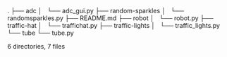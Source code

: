 .
├── adc
│   └── adc_gui.py
├── random-sparkles
│   └── randomsparkles.py
├── README.md
├── robot
│   └── robot.py
├── traffic-hat
│   └── traffichat.py
├── traffic-lights
│   └── traffic_lights.py
└── tube
    └── tube.py

6 directories, 7 files

